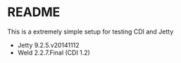 README
======

This is a extremely simple setup for testing CDI and Jetty

+ Jetty 9.2.5.v20141112
+ Weld 2.2.7.Final (CDI 1.2)
